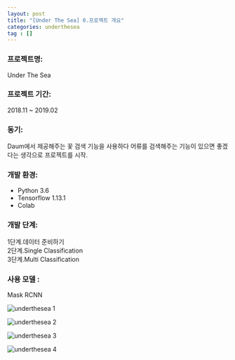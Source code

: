 ```yaml
---
layout: post
title: "[Under The Sea] 0.프로젝트 개요"
categories: underthesea
tag : []
---
```


### 프로젝트명: 
Under The Sea

### 프로젝트 기간: 
2018.11 ~ 2019.02 

### 동기:
Daum에서 제공해주는 꽃 검색 기능을 사용하다 어류를 검색해주는 기능이 있으면 좋겠다는 생각으로 프로젝트를 시작.<br>

### 개발 환경:
- Python 3.6 <br>
- Tensorflow 1.13.1<br>
- Colab<br>

### 개발 단계:
1단계.데이터 준비하기<br>
2단계.Single Classification<br>
3단계.Multi Classification<br>

### 사용 모델 : 
Mask RCNN

![underthesea 1](https://krispedia.github.io/assets/images/underthesea_model_1.jpg)

![underthesea 2](https://krispedia.github.io/assets/images/underthesea_model_2.jpg)

![underthesea 3](https://krispedia.github.io/assets/images/underthesea_model_3.jpg)

![underthesea 4](https://krispedia.github.io/assets/images/underthesea_model_4.jpg)


